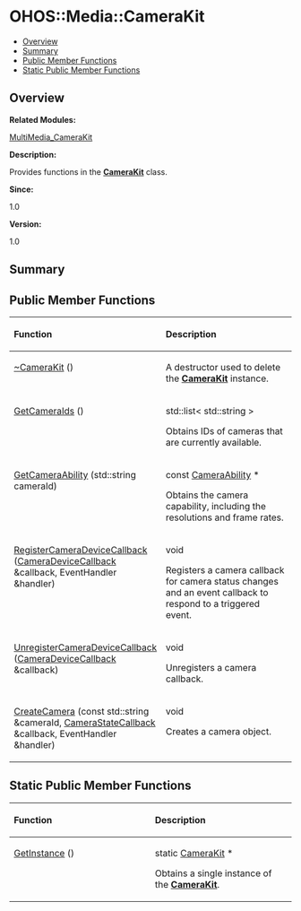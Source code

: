 # OHOS::Media::CameraKit<a name="ZH-CN_TOPIC_0000001054479573"></a>

-   [Overview](#section517282025165632)
-   [Summary](#section1975045411165632)
-   [Public Member Functions](#pub-methods)
-   [Static Public Member Functions](#pub-static-methods)

## **Overview**<a name="section517282025165632"></a>

**Related Modules:**

[MultiMedia\_CameraKit](MultiMedia_CameraKit.md)

**Description:**

Provides functions in the  **[CameraKit](OHOS-Media-CameraKit.md)**  class. 

**Since:**

1.0

**Version:**

1.0

## **Summary**<a name="section1975045411165632"></a>

## Public Member Functions<a name="pub-methods"></a>

<a name="table1984282802165632"></a>
<table><thead align="left"><tr id="row573064229165632"><th class="cellrowborder" valign="top" width="50%" id="mcps1.1.3.1.1"><p id="p1394744870165632"><a name="p1394744870165632"></a><a name="p1394744870165632"></a>Function</p>
</th>
<th class="cellrowborder" valign="top" width="50%" id="mcps1.1.3.1.2"><p id="p2115988785165632"><a name="p2115988785165632"></a><a name="p2115988785165632"></a>Description</p>
</th>
</tr>
</thead>
<tbody><tr id="row383503498165632"><td class="cellrowborder" valign="top" width="50%" headers="mcps1.1.3.1.1 "><p id="p1377398869165632"><a name="p1377398869165632"></a><a name="p1377398869165632"></a><a href="MultiMedia_CameraKit.md#ga7d36867ec1bd57e25d1c60b5de24cbe6">~CameraKit</a> ()</p>
</td>
<td class="cellrowborder" valign="top" width="50%" headers="mcps1.1.3.1.2 "><p id="p693328575165632"><a name="p693328575165632"></a><a name="p693328575165632"></a> </p>
<p id="p1362560412165632"><a name="p1362560412165632"></a><a name="p1362560412165632"></a>A destructor used to delete the <strong id="b122878040165632"><a name="b122878040165632"></a><a name="b122878040165632"></a><a href="OHOS-Media-CameraKit.md">CameraKit</a></strong> instance. </p>
</td>
</tr>
<tr id="row1699893706165632"><td class="cellrowborder" valign="top" width="50%" headers="mcps1.1.3.1.1 "><p id="p456913825165632"><a name="p456913825165632"></a><a name="p456913825165632"></a><a href="MultiMedia_CameraKit.md#ga8894d876198f2614d65b432a8a002163">GetCameraIds</a> ()</p>
</td>
<td class="cellrowborder" valign="top" width="50%" headers="mcps1.1.3.1.2 "><p id="p1945031367165632"><a name="p1945031367165632"></a><a name="p1945031367165632"></a>std::list&lt; std::string &gt; </p>
<p id="p771689403165632"><a name="p771689403165632"></a><a name="p771689403165632"></a>Obtains IDs of cameras that are currently available. </p>
</td>
</tr>
<tr id="row1150333865165632"><td class="cellrowborder" valign="top" width="50%" headers="mcps1.1.3.1.1 "><p id="p439830559165632"><a name="p439830559165632"></a><a name="p439830559165632"></a><a href="MultiMedia_CameraKit.md#gab4cfb051de29415d080a203ca4639448">GetCameraAbility</a> (std::string cameraId)</p>
</td>
<td class="cellrowborder" valign="top" width="50%" headers="mcps1.1.3.1.2 "><p id="p293530006165632"><a name="p293530006165632"></a><a name="p293530006165632"></a>const <a href="OHOS-Media-CameraAbility.md">CameraAbility</a> * </p>
<p id="p2035926078165632"><a name="p2035926078165632"></a><a name="p2035926078165632"></a>Obtains the camera capability, including the resolutions and frame rates. </p>
</td>
</tr>
<tr id="row1530970675165632"><td class="cellrowborder" valign="top" width="50%" headers="mcps1.1.3.1.1 "><p id="p998008361165632"><a name="p998008361165632"></a><a name="p998008361165632"></a><a href="MultiMedia_CameraKit.md#ga4e6cd8787f06c4a82ad982d36029b3ec">RegisterCameraDeviceCallback</a> (<a href="OHOS-Media-CameraDeviceCallback.md">CameraDeviceCallback</a> &amp;callback, EventHandler &amp;handler)</p>
</td>
<td class="cellrowborder" valign="top" width="50%" headers="mcps1.1.3.1.2 "><p id="p6172879165632"><a name="p6172879165632"></a><a name="p6172879165632"></a>void </p>
<p id="p1730793993165632"><a name="p1730793993165632"></a><a name="p1730793993165632"></a>Registers a camera callback for camera status changes and an event callback to respond to a triggered event. </p>
</td>
</tr>
<tr id="row438851021165632"><td class="cellrowborder" valign="top" width="50%" headers="mcps1.1.3.1.1 "><p id="p794856625165632"><a name="p794856625165632"></a><a name="p794856625165632"></a><a href="MultiMedia_CameraKit.md#ga4f0117575ee988f6d74a3636e01f0aba">UnregisterCameraDeviceCallback</a> (<a href="OHOS-Media-CameraDeviceCallback.md">CameraDeviceCallback</a> &amp;callback)</p>
</td>
<td class="cellrowborder" valign="top" width="50%" headers="mcps1.1.3.1.2 "><p id="p1667228838165632"><a name="p1667228838165632"></a><a name="p1667228838165632"></a>void </p>
<p id="p1751433177165632"><a name="p1751433177165632"></a><a name="p1751433177165632"></a>Unregisters a camera callback. </p>
</td>
</tr>
<tr id="row1538006904165632"><td class="cellrowborder" valign="top" width="50%" headers="mcps1.1.3.1.1 "><p id="p84503411165632"><a name="p84503411165632"></a><a name="p84503411165632"></a><a href="MultiMedia_CameraKit.md#gaa21f4e248e3a46a4f78f4261cba82fe2">CreateCamera</a> (const std::string &amp;cameraId, <a href="OHOS-Media-CameraStateCallback.md">CameraStateCallback</a> &amp;callback, EventHandler &amp;handler)</p>
</td>
<td class="cellrowborder" valign="top" width="50%" headers="mcps1.1.3.1.2 "><p id="p1411849945165632"><a name="p1411849945165632"></a><a name="p1411849945165632"></a>void </p>
<p id="p2041920376165632"><a name="p2041920376165632"></a><a name="p2041920376165632"></a>Creates a camera object. </p>
</td>
</tr>
</tbody>
</table>

## Static Public Member Functions<a name="pub-static-methods"></a>

<a name="table707783472165632"></a>
<table><thead align="left"><tr id="row1414793341165632"><th class="cellrowborder" valign="top" width="50%" id="mcps1.1.3.1.1"><p id="p139995682165632"><a name="p139995682165632"></a><a name="p139995682165632"></a>Function</p>
</th>
<th class="cellrowborder" valign="top" width="50%" id="mcps1.1.3.1.2"><p id="p2080889610165632"><a name="p2080889610165632"></a><a name="p2080889610165632"></a>Description</p>
</th>
</tr>
</thead>
<tbody><tr id="row1591372613165632"><td class="cellrowborder" valign="top" width="50%" headers="mcps1.1.3.1.1 "><p id="p372685682165632"><a name="p372685682165632"></a><a name="p372685682165632"></a><a href="MultiMedia_CameraKit.md#ga1911ba8eca0e57ddc15df25cf2b21f7b">GetInstance</a> ()</p>
</td>
<td class="cellrowborder" valign="top" width="50%" headers="mcps1.1.3.1.2 "><p id="p1758011974165632"><a name="p1758011974165632"></a><a name="p1758011974165632"></a>static <a href="OHOS-Media-CameraKit.md">CameraKit</a> * </p>
<p id="p1596004039165632"><a name="p1596004039165632"></a><a name="p1596004039165632"></a>Obtains a single instance of the <strong id="b1670915486165632"><a name="b1670915486165632"></a><a name="b1670915486165632"></a><a href="OHOS-Media-CameraKit.md">CameraKit</a></strong>. </p>
</td>
</tr>
</tbody>
</table>

